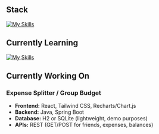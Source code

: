 ## Stack
[![My Skills](https://skillicons.dev/icons?i=html,css,js,react,tailwind,java,cpp,bootstrap)](https://skillicons.dev)

## Currently Learning 
[![My Skills](https://skillicons.dev/icons?i=nodejs,express,postgres,python,spring)](https://skillicons.dev)

## Currently Working On
### Expense Splitter / Group Budget
- **Frontend:** React, Tailwind CSS, Recharts/Chart.js  
- **Backend:** Java, Spring Boot  
- **Database:** H2 or SQLite (lightweight, demo purposes)  
- **APIs:** REST (GET/POST for friends, expenses, balances)  
